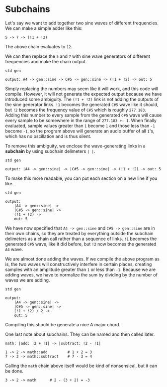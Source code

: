 # Subchains

Let's say we want to add together two sine waves of different frequencies. We can make a simple adder like this:

```
5 -> 7 -> (!1 + !2)
```
The above chain evaluates to `12`.

We can then replace the `5` and `7` with sine wave generators of different frequencies and make the chain output.

```
std gen

output: A4 -> gen::sine -> C#5 -> gen::sine -> (!1 + !2) -> out: 5
```
Simply replacing the numbers may seem like it will work, and this code will compile. However, it will not generate the expected output because we have introduced some ambiguity. The `(!1 + !2)` link is not adding the outputs of the sine generator links. `!1` becomes the generated `C#5` wave like it should, but `!2` becomes the frequency value of `C#5` which is roughly `277.183`. Adding this number to every sample from the generated `C#5` wave will cause every sample to be somewhere in the range of `277.183 +- 1`. When finally evaluated, sample values greater than `1` become `1` and those less than `-1` become `-1`, so the program above will generate an audio buffer of all `1`'s, which has no oscillation and is thus silent.

To remove this ambiguity, we enclose the wave-generating links in a **subchain** by using subchain delimeters `| |`.

```
std gen

output: |A4 -> gen::sine| -> |C#5 -> gen::sine| -> (!1 + !2) -> out: 5
```

To make this more readable, you can put each section on a new line if you like.

```
std gen

output:
    |A4 -> gen::sine| ->
    |C#5 -> gen::sine| ->
    (!1 + !2) ->
    out: 5
```

We have now specified that `A4 -> gen::sine` and `C#5 -> gen::sine` are in their own chains, so they are treated by everything outside the subchain delimeters as a chain call rather than a sequence of links. `!1` becomes the generated `C#5` wave, like it did before, but `!2` now becomes the generated `A4` wave.

We are almost done adding the waves. If we compile the above program as is, the two waves will constructively interfere in certain places, creating samples with an amplitude greater than `1` or less than `-1`. Because we are adding waves, we have to normalize the sum by dividing by the number of waves we are adding.

```
std gen

output:
    |A4 -> gen::sine| ->
    |C#5 -> gen::sine| ->
    (!1 + !2) / 2 ->
    out: 5
```

Compiling this should be generate a nice A major chord.

One last note about subchains. They can be named and then called later.

```
math: |add: !2 + !1| -> |subtract: !2 - !1|

1 -> 2 -> math::add         # 1 + 2 = 3
7 -> 3 -> math::subtract    # 7 - 3 = 4
```

Calling the `math` chain above itself would be kind of nonsensical, but it can be done.

```
3 -> 2 -> math      # 2 - (3 + 2) = -3
```
